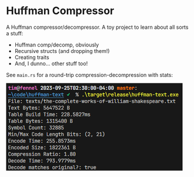 # Huffman Compressor

A Huffman compressor/decompressor. A toy project to learn about all sorts a stuff:

- Huffman comp/decomp, obviously
- Recursive structs (and dropping them!)
- Creating traits
- And, I dunno... other stuff too!

See `main.rs` for a round-trip compression-decompression with stats:

![demo](docs/demo.png)
